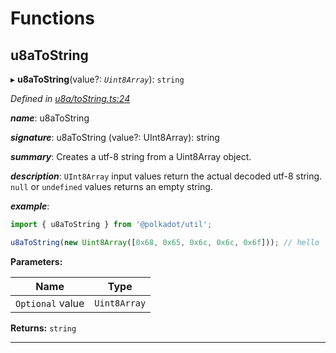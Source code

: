 

# Functions

<a id="u8atostring"></a>

##  u8aToString

▸ **u8aToString**(value?: *`Uint8Array`*): `string`

*Defined in [u8a/toString.ts:24](https://github.com/polkadot-js/common/blob/b1755d2/packages/util/src/u8a/toString.ts#L24)*

*__name__*: u8aToString

*__signature__*: u8aToString (value?: UInt8Array): string

*__summary__*: Creates a utf-8 string from a Uint8Array object.

*__description__*: `UInt8Array` input values return the actual decoded utf-8 string. `null` or `undefined` values returns an empty string.

*__example__*:   

```javascript
import { u8aToString } from '@polkadot/util';

u8aToString(new Uint8Array([0x68, 0x65, 0x6c, 0x6c, 0x6f])); // hello
```

**Parameters:**

| Name | Type |
| ------ | ------ |
| `Optional` value | `Uint8Array` |

**Returns:** `string`

___

